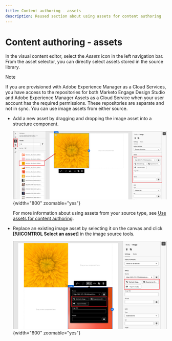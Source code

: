 ```yaml
---
title: Content authoring - assets
description: Reused section about using assets for content authoring
---
```

# Content authoring - assets

In the visual content editor, select the _Assets_ icon in the left navigation bar. From the asset selector, you can directly select assets stored in the source library.
<!-- ( ![Show Assets](../user/assets/do-not-localize/icon-assets-design.svg) ) that is displayed on the left.-->

>[!NOTE]
>
>If you are provisioned with Adobe Experience Manager as a Cloud Services, you have access to the repositories for both Marketo Engage Design Studio and Adobe Experience Manager Assets as a Cloud Service when your user account has the required permissions. These repositories are separate and not in sync. You can use image assets from either source.

* Add a new asset by dragging and dropping the image asset into a structure component.

   ![Drag a Marketo Engage asset onto the canvas and adjust the settings](../assets/content-design-shared/content-design-add-asset.png){width="800" zoomable="yes"}

   For more information about using assets from your source type, see [Use assets for content authoring](../user/content/assets-overview.md#use-assets-for-content-authoring).

* Replace an existing image asset by selecting it on the canvas and click **[!UICONTROL Select an asset]** in the image source tools.

   ![Select an asset from the source library](../assets/content-design-shared/visual-designer-select-an-asset.png){width="600" zoomable="yes"}
